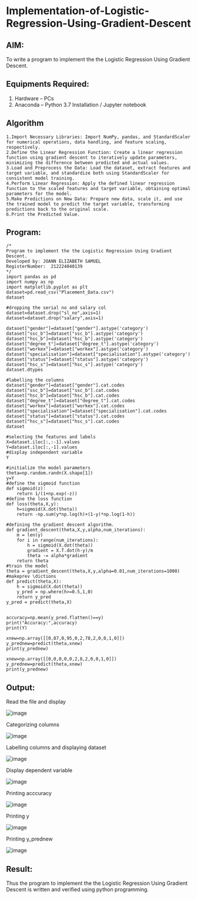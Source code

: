 # Implementation-of-Logistic-Regression-Using-Gradient-Descent

## AIM:
To write a program to implement the the Logistic Regression Using Gradient Descent.

## Equipments Required:
1. Hardware – PCs
2. Anaconda – Python 3.7 Installation / Jupyter notebook

## Algorithm
```
1.Import Necessary Libraries: Import NumPy, pandas, and StandardScaler for numerical operations, data handling, and feature scaling, respectively. 
2.Define the Linear Regression Function: Create a linear regression function using gradient descent to iteratively update parameters, minimizing the difference between predicted and actual values. 
3.Load and Preprocess the Data: Load the dataset, extract features and target variable, and standardize both using StandardScaler for consistent model training. 
4.Perform Linear Regression: Apply the defined linear regression function to the scaled features and target variable, obtaining optimal parameters for the model. 
5.Make Predictions on New Data: Prepare new data, scale it, and use the trained model to predict the target variable, transforming predictions back to the original scale. 
6.Print the Predicted Value.
```
## Program:
```
/*
Program to implement the the Logistic Regression Using Gradient Descent.
Developed by: JOANN ELIZABETH SAMUEL
RegisterNumber:  212224040139
*/
import pandas as pd
import numpy as np
import matplotlib.pyplot as plt
dataset=pd.read_csv("Placement_Data.csv")
dataset

#dropping the serial no and salary col
dataset=dataset.drop("sl_no",axis=1)
dataset=dataset.drop("salary",axis=1)

dataset["gender"]=dataset["gender"].astype('category')
dataset["ssc_b"]=dataset["ssc_b"].astype('category')
dataset["hsc_b"]=dataset["hsc_b"].astype('category')
dataset["degree_t"]=dataset["degree_t"].astype('category')
dataset["workex"]=dataset["workex"].astype('category')
dataset["specialisation"]=dataset["specialisation"].astype('category')
dataset["status"]=dataset["status"].astype('category')
dataset["hsc_s"]=dataset["hsc_s"].astype('category')
dataset.dtypes

#labelling the columns
dataset["gender"]=dataset["gender"].cat.codes
dataset["ssc_b"]=dataset["ssc_b"].cat.codes
dataset["hsc_b"]=dataset["hsc_b"].cat.codes
dataset["degree_t"]=dataset["degree_t"].cat.codes
dataset["workex"]=dataset["workex"].cat.codes
dataset["specialisation"]=dataset["specialisation"].cat.codes
dataset["status"]=dataset["status"].cat.codes
dataset["hsc_s"]=dataset["hsc_s"].cat.codes
dataset

#selecting the features and labels
X=dataset.iloc[:,:-1].values
Y=dataset.iloc[:,-1].values
#display independent variable
Y

#initialize the model parameters
theta=np.random.randn(X.shape[1])
y=Y
#define the sigmoid function
def sigmoid(z):
    return 1/(1+np.exp(-z))
#define the loss function
def loss(theta,X,y):
    h=sigmoid(X.dot(theta))
    return -np.sum(y*np.log(h)+(1-y)*np.log(1-h))

#defining the gradient descent algorithm.
def gradient_descent(theta,X,y,alpha,num_iterations):
    m = len(y)
    for i in range(num_iterations):
        h = sigmoid(X.dot(theta))
        gradient = X.T.dot(h-y)/m
        theta -= alpha*gradient
    return theta
#train the model
theta = gradient_descent(theta,X,y,alpha=0.01,num_iterations=1000)
#makeprev \dictions
def predict(theta,X):
    h = sigmoid(X.dot(theta))
    y_pred = np.where(h>=0.5,1,0)
    return y_pred
y_pred = predict(theta,X)


accuracy=np.mean(y_pred.flatten()==y)
print("Accuracy:",accuracy)
print(Y)

xnew=np.array([[0,87,0,95,0,2,78,2,0,0,1,0]])
y_prednew=predict(theta,xnew)
print(y_prednew)

xnew=np.array([[0,0,0,0,0,2,8,2,0,0,1,0]])
y_prednew=predict(theta,xnew)
print(y_prednew)
```

## Output:
Read the file and display

![image](https://github.com/user-attachments/assets/49c43a81-7f34-4eae-bae4-6001bcc1a861)

Categorizing columns

![image](https://github.com/user-attachments/assets/b2d3af36-0504-4c16-b21c-7176fe1f89bd)

Labelling columns and displaying dataset

![image](https://github.com/user-attachments/assets/0824a9cb-2d4e-4138-9c99-fd354880b8ae)

Display dependent variable

![image](https://github.com/user-attachments/assets/1281b38e-5293-4894-9aeb-24be406447ea)

Printing acccuracy

![image](https://github.com/user-attachments/assets/d19f21e9-0fe6-4f9a-92ab-e45c5b19ca96)

Printing y

![image](https://github.com/user-attachments/assets/a1773998-5ad0-480e-bcc4-330f15094f66)

Printing y_prednew

![image](https://github.com/user-attachments/assets/7b17246a-4a63-465a-94d6-9fd18fc8b214)


## Result:
Thus the program to implement the the Logistic Regression Using Gradient Descent is written and verified using python programming.
